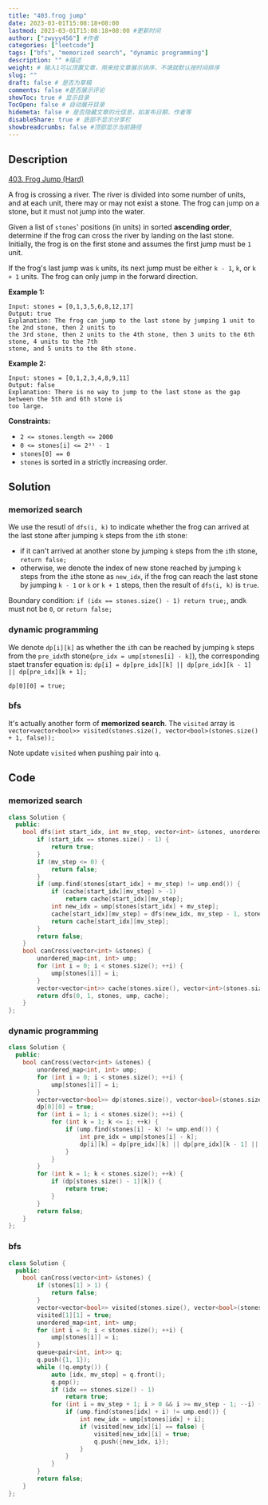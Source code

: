 ```yaml
---
title: "403.frog jump"
date: 2023-03-01T15:08:18+08:00
lastmod: 2023-03-01T15:08:18+08:00 #更新时间
author: ["zwyyy456"] #作者
categories: ["leetcode"]
tags: ["bfs", "memorized search", "dynamic programming"]
description: "" #描述
weight: # 输入1可以顶置文章，用来给文章展示排序，不填就默认按时间排序
slug: ""
draft: false # 是否为草稿
comments: false #是否展示评论
showToc: true # 显示目录
TocOpen: false # 自动展开目录
hidemeta: false # 是否隐藏文章的元信息，如发布日期、作者等
disableShare: true # 底部不显示分享栏
showbreadcrumbs: false #顶部显示当前路径
---
```

## Description
[403. Frog Jump (Hard)](https://leetcode.com/problems/frog-jump/)

A frog is crossing a river. The river is divided into some number of units, and at each unit, there
may or may not exist a stone. The frog can jump on a stone, but it must not jump into the water.

Given a list of `stones`' positions (in units) in sorted **ascending order**, determine if the frog
can cross the river by landing on the last stone. Initially, the frog is on the first stone and
assumes the first jump must be `1` unit.

If the frog's last jump was `k` units, its next jump must be either `k - 1`, `k`, or `k + 1` units.
The frog can only jump in the forward direction.

**Example 1:**

```
Input: stones = [0,1,3,5,6,8,12,17]
Output: true
Explanation: The frog can jump to the last stone by jumping 1 unit to the 2nd stone, then 2 units to
the 3rd stone, then 2 units to the 4th stone, then 3 units to the 6th stone, 4 units to the 7th
stone, and 5 units to the 8th stone.

```

**Example 2:**

```
Input: stones = [0,1,2,3,4,8,9,11]
Output: false
Explanation: There is no way to jump to the last stone as the gap between the 5th and 6th stone is
too large.

```

**Constraints:**

- `2 <= stones.length <= 2000`
- `0 <= stones[i] <= 2³¹ - 1`
- `stones[0] == 0`
- `stones` is sorted in a strictly increasing order.

## Solution
### memorized search
We use the resutl of `dfs(i, k)` to indicate whether the frog can arrived at the last stone after jumping `k` steps from the `i`th stone:
- if it can't arrived at another stone by jumping `k` steps from the `i`th stone, `return false;`
- otherwise, we denote the index of new stone reached by jumping `k` steps from the `i`the stone as `new_idx`, if the frog can reach the last stone by jumping `k - 1` or `k` or `k + 1` steps, then the result of `dfs(i, k)` is `true`.

Boundary condition: `if (idx == stones.size() - 1) return true;`, and`k` must not be `0`, or `return false;`

### dynamic programming
We denote `dp[i][k]` as whether the `i`th can be reached by jumping `k` steps from the `pre_idx`th stone(`pre_idx = ump[stones[i] - k]`), the corresponding staet transfer equation is: `dp[i] = dp[pre_idx][k] || dp[pre_idx][k - 1] || dp[pre_idx][k + 1];`

`dp[0][0] = true;`

### bfs
It's actually another form of **memorized search**. The `visited` array is `vector<vector<bool>> visited(stones.size(), vector<bool>(stones.size() + 1, false));`

Note update `visited` when pushing pair into `q`.

## Code
### memorized search
```cpp
class Solution {
  public:
    bool dfs(int start_idx, int mv_step, vector<int> &stones, unordered_map<int, int> &ump, vector<vector<int>> &cache) {
        if (start_idx == stones.size() - 1) {
            return true; 
        }
        if (mv_step <= 0) {
            return false;
        }
        if (ump.find(stones[start_idx] + mv_step) != ump.end()) {
            if (cache[start_idx][mv_step] > -1)
                return cache[start_idx][mv_step];
            int new_idx = ump[stones[start_idx] + mv_step];
            cache[start_idx][mv_step] = dfs(new_idx, mv_step - 1, stones, ump, cache) || dfs(new_idx, mv_step, stones, ump, cache) || dfs(new_idx, mv_step + 1, stones, ump, cache);
            return cache[start_idx][mv_step];
        }
        return false;
    }
    bool canCross(vector<int> &stones) {
        unordered_map<int, int> ump;
        for (int i = 0; i < stones.size(); ++i) {
            ump[stones[i]] = i;
        }
        vector<vector<int>> cache(stones.size(), vector<int>(stones.size() + 1, -1));
        return dfs(0, 1, stones, ump, cache);
    }
};
```

### dynamic programming
```cpp
class Solution {
  public:
    bool canCross(vector<int> &stones) {
        unordered_map<int, int> ump;
        for (int i = 0; i < stones.size(); ++i) {
            ump[stones[i]] = i;
        }
        vector<vector<bool>> dp(stones.size(), vector<bool>(stones.size() + 1, false));
        dp[0][0] = true;
        for (int i = 1; i < stones.size(); ++i) {
            for (int k = 1; k <= i; ++k) {
                if (ump.find(stones[i] - k) != ump.end()) {
                    int pre_idx = ump[stones[i] - k];
                    dp[i][k] = dp[pre_idx][k] || dp[pre_idx][k - 1] || dp[pre_idx][k + 1];
                }
            }
        }
        for (int k = 1; k < stones.size(); ++k) {
            if (dp[stones.size() - 1][k]) {
                return true;
            }
        }
        return false;
    }
};
```

### bfs
```cpp
class Solution {
  public:
    bool canCross(vector<int> &stones) {
        if (stones[1] > 1) {
            return false;
        }
        vector<vector<bool>> visited(stones.size(), vector<bool>(stones.size() + 1, false));
        visited[1][1] = true;
        unordered_map<int, int> ump;
        for (int i = 0; i < stones.size(); ++i) {
            ump[stones[i]] = i;
        }
        queue<pair<int, int>> q;
        q.push({1, 1});
        while (!q.empty()) {
            auto [idx, mv_step] = q.front();
            q.pop();
            if (idx == stones.size() - 1)
                return true;
            for (int i = mv_step + 1; i > 0 && i >= mv_step - 1; --i) {
                if (ump.find(stones[idx] + i) != ump.end()) {
                    int new_idx = ump[stones[idx] + i];
                    if (visited[new_idx][i] == false) {
                        visited[new_idx][i] = true;
                        q.push({new_idx, i});
                    }
                }
            }
        }
        return false;
    }
};
```